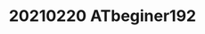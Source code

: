 ---
aliases: []
created: 2021-02-20 21:52:02+08:00
date created: 2023-07-05T11:13:20+08:00
date modified: 2024-01-13T19:21:07+08:00
dg-publish: true
tags: []
title: 20210220 ATbeginer192
updated: 2021-02-20 21:52:20+08:00
---